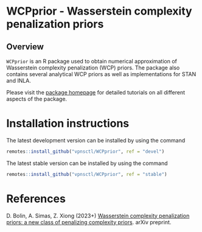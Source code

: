 # WCPprior - Wasserstein complexity penalization priors

## Overview 

`WCPprior` is an R package used to obtain numerical approximation of Wasserstein complexity penalization (WCP) priors. The package also contains several analytical WCP priors as well as implementations for STAN and INLA.

Please visit the [package homepage][ref2] for detailed tutorials on all different aspects of the package.

# Installation instructions #

The latest development version can be installed by using the command
```r
remotes::install_github("vpnsctl/WCPprior", ref = "devel")
```

The latest stable version can be installed by using the command
```r
remotes::install_github("vpnsctl/WCPprior", ref = "stable")
```

# References #
D. Bolin, A. Simas, Z. Xiong (2023+) [Wasserstein complexity penalization priors: a new class of penalizing complexity priors][ref]. arXiv preprint.



[ref]: https://arxiv.org/abs/2312.04481  "Wasserstein complexity penalization priors: a new class of penalizing complexity priors"

[ref2]: https://vpnsctl.github.io/WCPprior/ "WCPprior homepage"